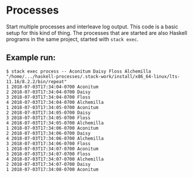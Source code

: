# Processes
Start multiple processes and interleave log output. This code is a basic setup for this kind of thing. The processes that are started are also Haskell programs in the same project, started with `stack exec`.

## Example run:
```
$ stack exec process -- Aconitum Daisy Floss Alchemilla
"/home/.../haskell-processes/.stack-work/install/x86_64-linux/lts-11.16/8.2.2/bin/repeat"
1 2018-07-03T17:34:04-0700 Aconitum
2 2018-07-03T17:34:04-0700 Daisy
3 2018-07-03T17:34:04-0700 Floss
4 2018-07-03T17:34:04-0700 Alchemilla
1 2018-07-03T17:34:05-0700 Aconitum
2 2018-07-03T17:34:05-0700 Daisy
3 2018-07-03T17:34:05-0700 Floss
4 2018-07-03T17:34:05-0700 Alchemilla
1 2018-07-03T17:34:06-0700 Aconitum
2 2018-07-03T17:34:06-0700 Daisy
4 2018-07-03T17:34:06-0700 Alchemilla
3 2018-07-03T17:34:06-0700 Floss
1 2018-07-03T17:34:07-0700 Aconitum
3 2018-07-03T17:34:07-0700 Floss
4 2018-07-03T17:34:07-0700 Alchemilla
2 2018-07-03T17:34:07-0700 Daisy
1 2018-07-03T17:34:08-0700 Aconitum
```
